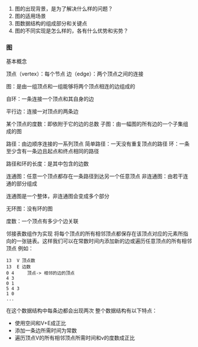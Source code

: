 
1. 图的出现背景，是为了解决什么样的问题？
2. 图的适用场景
3. 图数据结构的组成部分和关键点
4. 图的不同实现是怎么样的，各有什么优势和劣势？

### 图

基本概念

顶点（vertex）：每个节点
边（edge）：两个顶点之间的连接

图：是由一组顶点和一组能够将两个顶点相连的边组成的

自环：一条连接一个顶点和其自身的边

平行边：连接一对顶点的两条边

某个顶点的度数：即依附于它的边的总数
子图：由一幅图的所有边的一个子集组成的图

路径：由边顺序连接的一系列顶点
简单路径：一天没有重复顶点的路径
环：一条至少含有一条边且起点和终点相同的路径

路径和环的长度：是其中包含的边数

连通图：任意一个顶点都存在一条路径到达另一个任意顶点
非连通图：由若干连通的部分组成

连通图是一个整体，非连通图会变成多个部分

无环图：没有环的图

度数：一个顶点有多少个边关联

邻接表数组作为实现
将每个顶点的所有相邻顶点都保存在该顶点对应的元素所指向的一张链表。这样我们可以在常数时间内添加新的边或遍历任意顶点的所有相邻顶点
例如：
```
13 	V 顶点数
13	E 边数
0 4		顶点-> 相邻的边的顶点
4 3
0 1
5 4 3
1 0
...
```
在这个数据结构中每条边都会出现两次
整个数据结构有以下特点：
+ 使用空间和V+E成正比
+ 添加一条边所需时间为常数
+ 遍历顶点V的所有相邻顶点所需时间和v的度数成正比



